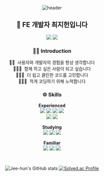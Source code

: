<div align="center">

![header](https://capsule-render.vercel.app/api?type=waving&color=timeGradient&section=header&text=👋🏻%20안녕하세요!&fontSize=40&fontAlignY=48&height=150&animation=fadeIn)
<h2>🌱 FE 개발자 최지헌입니다</h2>

<a href="https://jee-hun.notion.site" target="_blank"><img src="https://img.shields.io/badge/About_Me-ffffff?style=for-the-badge&logo=Notion&logoColor=000000"/></a>
<a href="https://www.linkedin.com/in/developer-jeehun" target="_blank"><img src="https://img.shields.io/badge/About_Me-0A66C2?style=for-the-badge&logo=LinkedIn&logoColor=ffffff"/></a>

<h3>🙌🏻 Introduction</h3>

👦🏻&nbsp; 사용자와 개발자의 경험을 항상 생각합니다<br>
🙆🏻‍♂️&nbsp; 함께 하고 싶은 사람이 되고 싶습니다<br>
👨🏻‍💻&nbsp; 더 쉽고 클린한 코드를 고민합니다<br>
🙅🏻‍♂️&nbsp; 적게 코딩하기 위해 노력합니다

<h3>⚙️ Skills</h3>

**Experienced**<br>
<img src="https://img.shields.io/badge/Javascript-F7DF1E?style=for-the-badge&logo=Javascript&logoColor=000000"/>
<img src="https://img.shields.io/badge/React-23272f?style=for-the-badge&logo=React&logoColor=61DAFB"/>
<img src="https://img.shields.io/badge/HTML-E34F26?style=for-the-badge&logo=HTML5&logoColor=ffffff"/>
<img src="https://img.shields.io/badge/CSS-1572B6?style=for-the-badge&logo=CSS3&logoColor=ffffff"/><br>
<img src="https://img.shields.io/badge/Figma-F24E1E?style=for-the-badge&logo=Figma&logoColor=ffffff"/>
<img src="https://img.shields.io/badge/Notion-ffffff?style=for-the-badge&logo=Notion&logoColor=000000"/>

**Studying**<br>
<img src="https://img.shields.io/badge/Typescript-3178C6?style=for-the-badge&logo=Typescript&logoColor=ffffff"/>
<img src="https://img.shields.io/badge/React Query-FF4154?style=for-the-badge&logo=React Query&logoColor=ffffff"/>
<img src="https://img.shields.io/badge/Tailwind CSS-0F172A?style=for-the-badge&logo=Tailwind CSS&logoColor=06B6D4"/>

**Familiar**<br>
<img src="https://img.shields.io/badge/Redux-764ABC?style=for-the-badge&logo=Redux&logoColor=ffffff"/>
<img src="https://img.shields.io/badge/Recoil-3578E5?style=for-the-badge&logo=Recoil&logoColor=ffffff"/>
<img src="https://img.shields.io/badge/styled-DB7093?style=for-the-badge&logo=styled-components&logoColor=ffffff"/>
<!-- <img src="https://img.shields.io/badge/Sass-CC6699?style=for-the-badge&logo=Sass&logoColor=ffffff"/> -->

<br>

![Jee-hun's GitHub stats](https://github-readme-stats.vercel.app/api?username=imYourChoi&hide_title=true&hide_rank=true&show_icons=true&theme=graywhite&border_radius=10&hide_border=true&count_private=true&number_format=long&line_height=26)
[![Solved.ac Profile](http://mazassumnida.wtf/api/v2/generate_badge?boj=david4008)](https://solved.ac/david4008)<br/>

</div>
